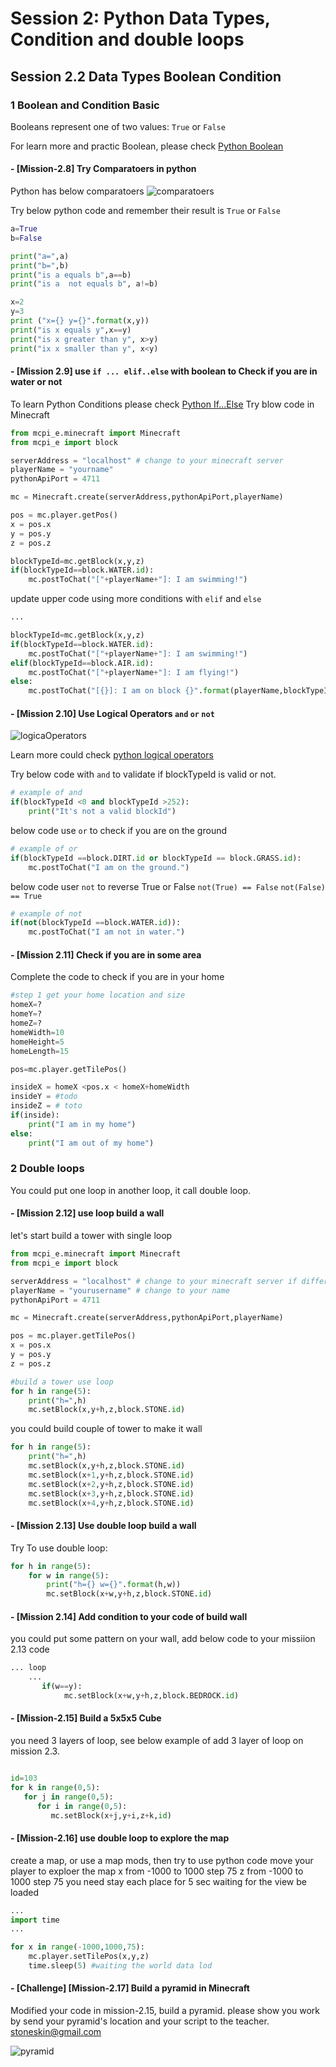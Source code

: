# Session 2: Python Data Types, Condition and double loops

## Session 2.2 Data Types Boolean Condition

### 1 Boolean and Condition Basic

Booleans represent one of two values: `True` or `False`

For learn more and practic Boolean, please check [Python Boolean](https://www.w3schools.com/python/python_booleans.asp)

#### - [Mission-2.8] Try Comparatoers in python

Python has below comparatoers
![comparatoers](comparators.jpg)

Try below python code and remember their result is `True` or `False`

```python
a=True
b=False

print("a=",a)
print("b=",b)
print("is a equals b",a==b)
print("is a  not equals b", a!=b)

x=2
y=3
print ("x={} y={}".format(x,y))
print("is x equals y",x==y)
print("is x greater than y", x>y)
print("ix x smaller than y", x<y)
```

#### - [Mission 2.9] use `if ... elif..else` with boolean to Check if you are in water or not

To learn Python Conditions please check [Python If...Else](https://www.w3schools.com/python/python_conditions.asp)
Try blow code in Minecraft

```python
from mcpi_e.minecraft import Minecraft
from mcpi_e import block

serverAddress = "localhost" # change to your minecraft server
playerName = "yourname"
pythonApiPort = 4711

mc = Minecraft.create(serverAddress,pythonApiPort,playerName)

pos = mc.player.getPos()
x = pos.x
y = pos.y
z = pos.z

blockTypeId=mc.getBlock(x,y,z)
if(blockTypeId==block.WATER.id):
    mc.postToChat("["+playerName+"]: I am swimming!")

```

update upper code using more conditions with `elif` and `else`

```python
...

blockTypeId=mc.getBlock(x,y,z)
if(blockTypeId==block.WATER.id):
    mc.postToChat("["+playerName+"]: I am swimming!")
elif(blockTypeId==block.AIR.id):
    mc.postToChat("["+playerName+"]: I am flying!")
else:
    mc.postToChat("[{}]: I am on block {}".format(playerName,blockTypeId))


```

#### - [Mission 2.10] Use Logical Operators `and` `or` `not`

![logicaOperators](logicalOperators.jpg)

Learn more could check [python logical operators](https://www.w3schools.com/python/trypython.asp?filename=demo_oper_logical3)

Try below code with `and` to validate if blockTypeId is valid or not.

```python
# example of and
if(blockTypeId <0 and blockTypeId >252):
    print("It's not a valid blockId")
```

below code use `or` to check if you are on the ground

```python
# example of or
if(blockTypeId ==block.DIRT.id or blockTypeId == block.GRASS.id):
    mc.postToChat("I am on the ground.")
```

below code user `not` to reverse True or False
`not(True) == False`
`not(False) == True`

```python
# example of not
if(not(blockTypeId ==block.WATER.id)):
    mc.postToChat("I am not in water.")
```

#### - [Mission 2.11] Check if you are in some area

Complete the code to check if you are in your home

```python
#step 1 get your home location and size
homeX=?
homeY=?
homeZ=?
homeWidth=10
homeHeight=5
homeLength=15

pos=mc.player.getTilePos()

insideX = homeX <pos.x < homeX+homeWidth
insideY = #todo
insideZ = # toto
if(inside):
    print("I am in my home")
else:
    print("I am out of my home")


```

### 2 Double loops

You could put one loop in another loop, it call double loop.

#### - [Mission 2.12] use loop build a wall

let's start build a tower with single loop

```python
from mcpi_e.minecraft import Minecraft
from mcpi_e import block

serverAddress = "localhost" # change to your minecraft server if different
playerName = "yourusername" # change to your name
pythonApiPort = 4711

mc = Minecraft.create(serverAddress,pythonApiPort,playerName)

pos = mc.player.getTilePos()
x = pos.x
y = pos.y
z = pos.z

#build a tower use loop
for h in range(5):
    print("h=",h)
    mc.setBlock(x,y+h,z,block.STONE.id)
```

you could build couple of tower to make it wall

```python
for h in range(5):
    print("h=",h)
    mc.setBlock(x,y+h,z,block.STONE.id)
    mc.setBlock(x+1,y+h,z,block.STONE.id)
    mc.setBlock(x+2,y+h,z,block.STONE.id)
    mc.setBlock(x+3,y+h,z,block.STONE.id)
    mc.setBlock(x+4,y+h,z,block.STONE.id)
```

#### - [Mission 2.13] Use double loop build a wall

Try To use double loop:

```python
for h in range(5):
    for w in range(5):
        print("h={} w={}".format(h,w))
        mc.setBlock(x+w,y+h,z,block.STONE.id)
```

#### - [Mission 2.14] Add condition to your code of build wall

you could put some pattern on your wall, add below code to your missiion 2.13 code

```python
... loop
    ...
       if(w==y):
            mc.setBlock(x+w,y+h,z,block.BEDROCK.id)

```

#### - [Mission-2.15] Build a 5x5x5 Cube

you need 3 layers of loop,  see below example of add 3 layer of loop on mission 2.3.

```python

id=103
for k in range(0,5):
   for j in range(0,5):
      for i in range(0,5):
         mc.setBlock(x+j,y+i,z+k,id)

```

#### - [Mission-2.16] use double loop to explore the map

create a map, or use a map mods,
then try to use python code move your player to exploer the map
x from -1000 to 1000 step 75
z from -1000 to 1000 step 75
you need stay each place for 5 sec waiting for the view be loaded

```python
...
import time
...

for x in range(-1000,1000,75):
    mc.player.setTilePos(x,y,z)
    time.sleep(5) #waiting the world data lod
```

#### - [Challenge] [Mission-2.17] Build a pyramid in Minecraft

Modified your code in mission-2.15, build a pyramid.
please show you work by send your pyramid's location and your script to the teacher. stoneskin@gmail.com

![pyramid](pyramid.jpg)
